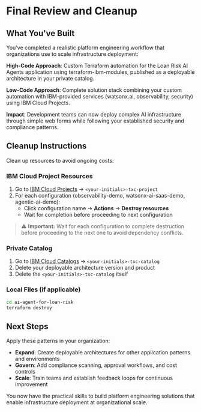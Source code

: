 # Final Review and Cleanup

## What You've Built

You've completed a realistic platform engineering workflow that organizations use to scale infrastructure deployment:

**High-Code Approach**: Custom Terraform automation for the Loan Risk AI Agents application using terraform-ibm-modules, published as a deployable architecture in your private catalog.

**Low-Code Approach**: Complete solution stack combining your custom automation with IBM-provided services (watsonx.ai, observability, security) using IBM Cloud Projects.

**Impact**: Development teams can now deploy complex AI infrastructure through simple web forms while following your established security and compliance patterns.

## Cleanup Instructions

Clean up resources to avoid ongoing costs:

### IBM Cloud Project Resources

1. Go to [IBM Cloud Projects](https://cloud.ibm.com/projects) → `<your-initials>-txc-project`
2. For each configuration (observability-demo, watsonx-ai-saas-demo, agentic-ai-demo):
   - Click configuration name → **Actions** → **Destroy resources**
   - Wait for completion before proceeding to next configuration

> ⚠️ **Important:** Wait for each configuration to complete destruction before proceeding to the next one to avoid dependency conflicts.

### Private Catalog

1. Go to [IBM Cloud Catalogs](https://cloud.ibm.com/content-mgmt/catalogs) → `<your-initials>-txc-catalog`
2. Delete your deployable architecture version and product
3. Delete the `<your-initials>-txc-catalog` itself

### Local Files (if applicable)

```bash
cd ai-agent-for-loan-risk
terraform destroy
```

## Next Steps

Apply these patterns in your organization:

- **Expand**: Create deployable architectures for other application patterns and environments
- **Govern**: Add compliance scanning, approval workflows, and cost controls  
- **Scale**: Train teams and establish feedback loops for continuous improvement

You now have the practical skills to build platform engineering solutions that enable infrastructure deployment at organizational scale.
